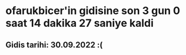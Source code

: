 # ofarukbicer'in gidisine son 3 gun 0 saat 14 dakika 27 saniye kaldi

## Gidis tarihi: 30.09.2022 :(